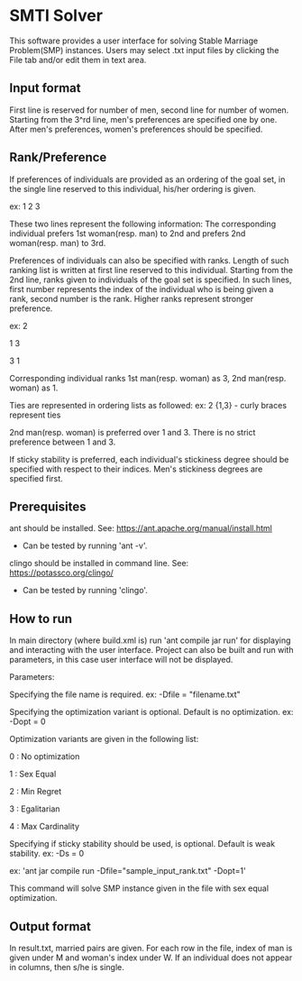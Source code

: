 # SMTI Solver

This software provides a user interface for solving Stable Marriage Problem(SMP) instances.
Users may select .txt input files by clicking the File tab and/or edit them in text area.

## Input format
First line is reserved for number of men, second line for number of women. Starting from the 3^rd line, men's preferences are specified one by one.
After men's preferences, women's preferences should be specified.

## Rank/Preference

If preferences of individuals are provided as an ordering of the goal set, in the single line reserved to this individual, his/her ordering is given.

ex: 1 2 3

These two lines represent the following information: The corresponding individual prefers 1st woman(resp. man) to 2nd and prefers 2nd woman(resp. man) to 3rd.

Preferences of individuals can also be specified with ranks. Length of such ranking list is written at first line reserved to this individual.
Starting from the 2nd line, ranks given to individuals of the goal set is specified. In such lines, first number represents the index of the individual who is being given a rank, second number is the rank. Higher ranks represent stronger preference.

 ex: 2
 
   1 3
   
   
   3 1

Corresponding individual ranks 1st man(resp. woman) as 3, 2nd man(resp. woman) as 1.

Ties are represented in ordering lists as followed:
  ex: 2 {1,3} - curly braces represent ties

2nd man(resp. woman) is preferred over 1 and 3. There is no strict preference between 1 and 3.

If sticky stability is preferred, each individual's stickiness degree should be specified with respect to their indices.
Men's stickiness degrees are specified first.


## Prerequisites

ant should be installed.
See: https://ant.apache.org/manual/install.html

* Can be tested by running 'ant -v'.

clingo should be installed in command line.
See: https://potassco.org/clingo/

* Can be tested by running 'clingo'.

## How to run

In main directory (where build.xml is) run 'ant compile jar run' for displaying and interacting with the user interface.
Project can also be built and run with parameters, in this case user interface will not be displayed.

Parameters:

Specifying the file name is required. ex: -Dfile = "filename.txt"

Specifying the optimization variant is optional. Default is no optimization. ex: -Dopt = 0

Optimization variants are given in the following list:

0 : No optimization

1 : Sex Equal

2 : Min Regret

3 : Egalitarian

4 : Max Cardinality

Specifying if sticky stability should be used, is optional. Default is weak stability. ex: -Ds = 0


ex: 'ant jar compile run -Dfile="sample_input_rank.txt" -Dopt=1'


This command will solve SMP instance given in the file with sex equal optimization.

## Output format

In result.txt,  married pairs are given. For each row in the file, index of man is given under M and woman's index under W.
If an individual does not appear in columns, then s/he is single.

